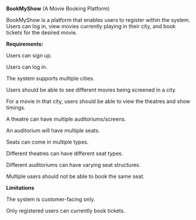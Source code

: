 **BookMyShow** (A Movie Booking Platform)

BookMyShow is a platform that enables users to register within the system. Users can log in, view movies currently playing in their city, and book tickets for the desired movie.

**Requirements:**

Users can sign up.

Users can log in.

The system supports multiple cities.

Users should be able to see different movies being screened in a city.

For a movie in that city, users should be able to view the theatres and show timings.

A theatre can have multiple auditoriums/screens.

An auditorium will have multiple seats.

Seats can come in multiple types.

Different theatres can have different seat types.

Different auditoriums can have varying seat structures.

Multiple users should not be able to book the same seat.

**Limitations**

The system is customer-facing only.

Only registered users can currently book tickets.


